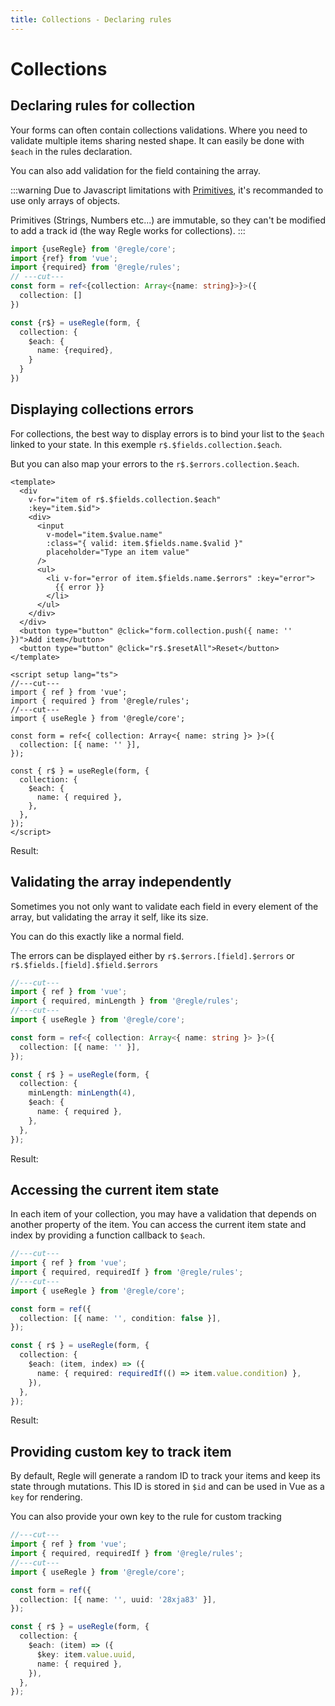 ```yaml
---
title: Collections - Declaring rules
---
```


<script setup>
import DisplayingCollectionErrors from '../parts/components/collections/DisplayingCollectionErrors.vue';
import AccessingCurrentItemState from '../parts/components/collections/AccessingCurrentItemState.vue';
import ValidatingArray from '../parts/components/collections/ValidatingArray.vue';
</script>

# Collections

## Declaring rules for collection

Your forms can often contain collections validations. Where you need to validate multiple items sharing nested shape. It can easily be done with `$each` in the rules declaration.

You can also add validation for the field containing the array.

:::warning
Due to Javascript limitations with [Primitives](https://developer.mozilla.org/en-US/docs/Glossary/Primitive), it's recommanded to use only arrays of objects.

Primitives (Strings, Numbers etc...) are immutable, so they can't be modified to add a track id (the way Regle works for collections).
:::

```ts twoslash
import {useRegle} from '@regle/core';
import {ref} from 'vue';
import {required} from '@regle/rules';
// ---cut---
const form = ref<{collection: Array<{name: string}>}>({
  collection: []
})

const {r$} = useRegle(form, {
  collection: {
    $each: {
      name: {required},
    }
  }
})
```


## Displaying collections errors

For collections, the best way to display errors is to bind your list to the `$each` linked to your state. In this exemple `r$.$fields.collection.$each`.

But you can also map your errors to the `r$.$errors.collection.$each`.

```vue twoslash
<template>
  <div 
    v-for="item of r$.$fields.collection.$each" 
    :key="item.$id">
    <div>
      <input
        v-model="item.$value.name"
        :class="{ valid: item.$fields.name.$valid }"
        placeholder="Type an item value"
      />
      <ul>
        <li v-for="error of item.$fields.name.$errors" :key="error">
          {{ error }}
        </li>
      </ul>
    </div>
  </div>
  <button type="button" @click="form.collection.push({ name: '' })">Add item</button>
  <button type="button" @click="r$.$resetAll">Reset</button>
</template>

<script setup lang="ts">
//---cut---
import { ref } from 'vue';
import { required } from '@regle/rules';
//---cut---
import { useRegle } from '@regle/core';

const form = ref<{ collection: Array<{ name: string }> }>({
  collection: [{ name: '' }],
});

const { r$ } = useRegle(form, {
  collection: {
    $each: {
      name: { required },
    },
  },
});
</script>
```

Result: 

<DisplayingCollectionErrors/>


## Validating the array independently

Sometimes you not only want to validate each field in every element of the array, but validating the array it self, like its size.

You can do this exactly like a normal field.

The errors can be displayed either by `r$.$errors.[field].$errors` or `r$.$fields.[field].$field.$errors`


```ts twoslash
//---cut---
import { ref } from 'vue';
import { required, minLength } from '@regle/rules';
//---cut---
import { useRegle } from '@regle/core';

const form = ref<{ collection: Array<{ name: string }> }>({
  collection: [{ name: '' }],
});

const { r$ } = useRegle(form, {
  collection: {
    minLength: minLength(4),
    $each: {
      name: { required },
    },
  },
});
```

Result:

<ValidatingArray/>


## Accessing the current item state

In each item of your collection, you may have a validation that depends on another property of the item.
You can access the current item state and index by providing a function callback to `$each`.

```ts twoslash
//---cut---
import { ref } from 'vue';
import { required, requiredIf } from '@regle/rules';
//---cut---
import { useRegle } from '@regle/core';

const form = ref({
  collection: [{ name: '', condition: false }],
});

const { r$ } = useRegle(form, {
  collection: {
    $each: (item, index) => ({
      name: { required: requiredIf(() => item.value.condition) },
    }),
  },
});
```

Result:

<AccessingCurrentItemState/>

## Providing custom key to track item

By default, Regle will generate a random ID to track your items and keep its state through mutations. This ID is stored in `$id` and can be used in Vue as a `key` for rendering.

You can also provide your own key to the rule for custom tracking


```ts twoslash
//---cut---
import { ref } from 'vue';
import { required, requiredIf } from '@regle/rules';
//---cut---
import { useRegle } from '@regle/core';

const form = ref({
  collection: [{ name: '', uuid: '28xja83' }],
});

const { r$ } = useRegle(form, {
  collection: {
    $each: (item) => ({
      $key: item.value.uuid,
      name: { required },
    }),
  },
});
```
